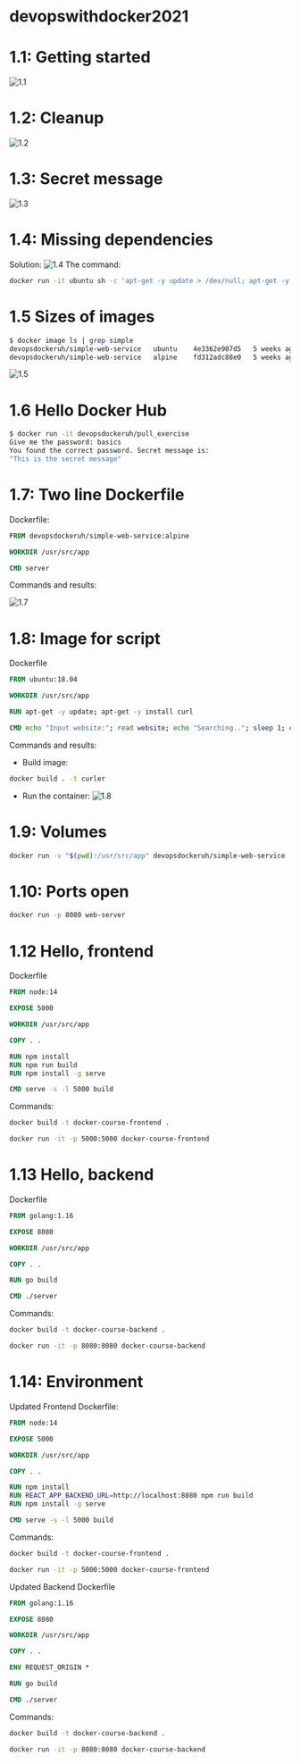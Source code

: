 # devopswithdocker2021

# 1.1: Getting started

![1.1](./1.1.png)

# 1.2: Cleanup

![1.2](./1.2.png)

# 1.3: Secret message

![1.3](./1.3.png)

# 1.4: Missing dependencies

Solution:
![1.4](./1.4.png)
The command:
```bash
docker run -it ubuntu sh -c 'apt-get -y update > /dev/null; apt-get -y install curl > /dev/null && echo "Input website:"; read website; echo "Searching.."; sleep 1; curl http://$website'
```

# 1.5 Sizes of images

```bash
$ docker image ls | grep simple
devopsdockeruh/simple-web-service   ubuntu    4e3362e907d5   5 weeks ago   83MB
devopsdockeruh/simple-web-service   alpine    fd312adc88e0   5 weeks ago   15.7MB
```
![1.5](./1.5.png)

# 1.6 Hello Docker Hub

```bash
$ docker run -it devopsdockeruh/pull_exercise
Give me the password: basics
You found the correct password. Secret message is:
"This is the secret message"
```

# 1.7: Two line Dockerfile

Dockerfile:
```Dockerfile
FROM devopsdockeruh/simple-web-service:alpine

WORKDIR /usr/src/app

CMD server
```
Commands and results:

![1.7](./1.7.png)

# 1.8: Image for script

Dockerfile
```Dockerfile
FROM ubuntu:18.04

WORKDIR /usr/src/app

RUN apt-get -y update; apt-get -y install curl

CMD echo "Input website:"; read website; echo "Searching.."; sleep 1; curl http://$website
```

Commands and results:

- Build image:
```bash
docker build . -t curler 
```
- Run the container:
![1.8](./1.8.png)

# 1.9: Volumes

```bash
docker run -v "$(pwd):/usr/src/app" devopsdockeruh/simple-web-service
```


# 1.10: Ports open

```bash
docker run -p 8080 web-server
```

# 1.12 Hello, frontend

Dockerfile 
```Dockerfile
FROM node:14

EXPOSE 5000

WORKDIR /usr/src/app

COPY . .

RUN npm install
RUN npm run build
RUN npm install -g serve

CMD serve -s -l 5000 build
```
Commands:
```bash
docker build -t docker-course-frontend .  
```
```bash
docker run -it -p 5000:5000 docker-course-frontend
```

# 1.13 Hello, backend

Dockerfile
```Dockerfile
FROM golang:1.16

EXPOSE 8080

WORKDIR /usr/src/app

COPY . .

RUN go build

CMD ./server

```

Commands:
```bash
docker build -t docker-course-backend .  
```
```bash
docker run -it -p 8080:8080 docker-course-backend
```


# 1.14: Environment

Updated Frontend Dockerfile:
```Dockerfile
FROM node:14

EXPOSE 5000

WORKDIR /usr/src/app

COPY . .

RUN npm install
RUN REACT_APP_BACKEND_URL=http://localhost:8080 npm run build
RUN npm install -g serve

CMD serve -s -l 5000 build
```

Commands:
```bash
docker build -t docker-course-frontend .  
```
```bash
docker run -it -p 5000:5000 docker-course-frontend
```

Updated Backend Dockerfile
```Dockerfile
FROM golang:1.16

EXPOSE 8080

WORKDIR /usr/src/app

COPY . .

ENV REQUEST_ORIGIN *

RUN go build

CMD ./server
```

Commands:
```bash
docker build -t docker-course-backend .  
```
```bash
docker run -it -p 8080:8080 docker-course-backend
```